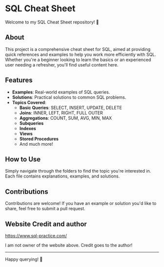 # SQL Cheat Sheet

Welcome to my SQL Cheat Sheet repository! 🎉

## About

This project is a comprehensive cheat sheet for SQL, aimed at providing quick references and examples to help you work more efficiently with SQL. Whether you're a beginner looking to learn the basics or an experienced user needing a refresher, you'll find useful content here.

## Features

- **Examples**: Real-world examples of SQL queries.
- **Solutions**: Practical solutions to common SQL problems.
- **Topics Covered**: 
  - **Basic Queries**: SELECT, INSERT, UPDATE, DELETE
  - **Joins**: INNER, LEFT, RIGHT, FULL OUTER
  - **Aggregations**: COUNT, SUM, AVG, MIN, MAX
  - **Subqueries**
  - **Indexes**
  - **Views**
  - **Stored Procedures**
  - And much more!

## How to Use

Simply navigate through the folders to find the topic you're interested in. Each file contains explanations, examples, and solutions.

## Contributions

Contributions are welcome! If you have an example or solution you'd like to share, feel free to submit a pull request.

## Website Credit and author

https://www.sql-practice.com/

I am not owner of the website above. Credit goes to the author!

---

Happy querying! 🚀
